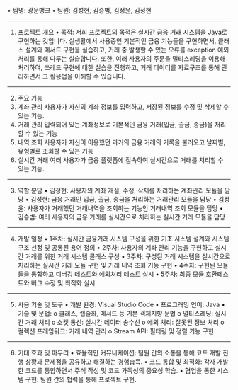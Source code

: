 •	팀명: 광운뱅크
•	팀원: 김성현, 김승범, 김정윤, 김정현
________________________________________
1. 프로젝트 개요
•	목적:
저희 프로젝트의 목적은 실시간 금융 거래 시스템을 Java로 구현하는 것입니다. 실생활에서 사용중인 기본적인 금융 기능들을 구현하면서, 클래스 설계와 메서드 구현을 실습하고, 거래 중 발생할 수 있는 오류를 exception 예외처리를 통해 다루는 실습합니다. 또한, 여러 사용자의 주문을 멀티스레딩을 이용해 처리하여, 쓰레드 구현에 대한 실습을 진행하고, 거래 데이터를 자료구조를 통해 관리하면서 그 활용법을 이해할 수 있습니다.
________________________________________
2. 주요 기능
1.	계좌 관리
사용자가 자신의 계좌 정보를 입력하고, 저장된 정보를 수정 및 삭제할 수 있는 기능.
2.	거래 관리
입력되어 있는 계좌정보로 기본적인 금융 거래(입금, 출금, 송금)을 처리할 수 있는 기능
3.	내역 조회
사용자가 자신이 이용했던 과거의 금융 거래의 기록을 불러오고 날짜별, 유형별로 조회할 수 있는 기능
4.	실시간 거래
여러 사용자가 금융 플랫폼에 접속하여 실시간으로 거래를 처리할 수 있는 기능.
________________________________________
3. 역할 분담
•	김정현: 사용자의 계좌 개설, 수정, 삭제를 처리하는 계좌관리 모듈을 담당
•	김성현: 금융 거래인 입금, 출금, 송금을 처리하는 거래관리 모듈을 담당
•	김정윤: 사용자가 거래했던 거래내역을 조회하는 기능인 거래내역 조회 모듈을 담당
•	김승범: 여러 사용자의 금융 거래를 실시간으로 처리하는 실시간 거래 모듈을 담당
________________________________________
4. 개발 일정
•	1주차: 실시간 금융거래 시스템 구성을 위한 기초 시스템 설계와 시스템 구조 선정 및 공통된 용어 정의
•	2주차: 사용자의 계좌 관리 기능을 구현하고 실시간 거래를 위한 거래 시스템 클래스 구성
•	3주차: 구성된 거래 시스템을 실시간으로 처리하는 실시간 거래 모듈 구현 및 거래 내역 조회 기능 구현
•	4주차: 구현된 모듈들을 통합하고 디버깅 테스트와 예외처리 테스트 실시
•	5주차: 최종 모듈 호환테스트와 버그 수정 및 최적화 실시
________________________________________
5. 사용 기술 및 도구
•	개발 환경: Visual Studio Code
•	프로그래밍 언어: Java
•	기술 및 문법:
o	클래스, 캡슐화, 메서드 등 기본 객체지향 문법
o	멀티스레딩: 실시간 거래 처리
o	소켓 통신: 실시간 데이터 송수신
o	예외 처리: 잘못된 정보 처리
o	컬렉션 프레임워크: 거래 내역 관리
o	Stream API: 필터링 및 정렬 기능 구현
________________________________________


6. 기대 효과 및 마무리
•	효율적인 커뮤니케이션:
팀원 간의 소통을 통해 코드 개발 진행 상황과 문제점을 공유하고 해결하는 경험습득.
•	코드 통합 및 최적화:
각자 개발한 코드를 통합하면서 주석 작성 및 코드 가독성의 중요성 학습.
•	협업을 통한 시스템 구현:
팀원 간의 협력을 통해 프로젝트 구현.

